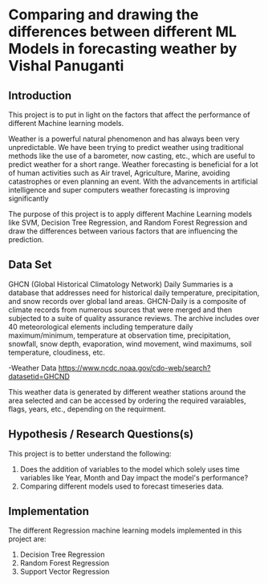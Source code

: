 # Comparing and drawing the differences between different ML Models in forecasting weather by Vishal Panuganti

## Introduction
This project is to put in light on the factors that affect the performance of different Machine learning models.

Weather is a powerful natural phenomenon and has always been very unpredictable. We have been trying to predict weather using traditional methods like the use of a barometer, now casting, etc., which are useful to predict weather for a short range. Weather forecasting is beneficial for a lot of human activities such as Air travel, Agriculture, Marine, avoiding catastrophes or even planning an event. With the advancements in artificial intelligence and super computers weather forecasting is improving significantly

The purpose of this project is to apply different Machine Learning models like SVM, Decision Tree Regression, and Random Forest Regression and draw the differences between various factors that are influencing the prediction. 

## Data Set 

GHCN (Global Historical Climatology Network) Daily Summaries is a database that addresses need for historical daily temperature, precipitation, and snow records over global land areas. GHCN-Daily is a composite of climate records from numerous sources that were merged and then subjected to a suite of quality assurance reviews. The archive includes over 40 meteorological elements including temperature daily maximum/minimum, temperature at observation time, precipitation, snowfall, snow depth, evaporation, wind movement, wind maximums, soil temperature, cloudiness, etc. 

-Weather Data
https://www.ncdc.noaa.gov/cdo-web/search?datasetid=GHCND

This weather data is generated by different weather stations around the area selected and can be accessed by ordering the required varaiables, flags, years, etc., depending on the requirment. 

## Hypothesis / Research Questions(s)
This project is to better understand the following:
  1. Does the addition of variables to the model which solely uses time variables like Year, Month and Day impact the model's performance? 
  2. Comparing different models used to forecast timeseries data.

## Implementation 
The different Regression machine learning models implemented in this project are:
  1. Decision Tree Regression
  2. Random Forest Regression 
  3. Support Vector Regression 







